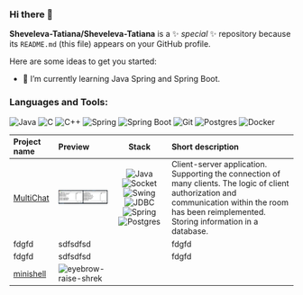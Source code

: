 ### Hi there 👋


**Sheveleva-Tatiana/Sheveleva-Tatiana** is a ✨ _special_ ✨ repository because its `README.md` (this file) appears on your GitHub profile.

Here are some ideas to get you started:
- 🌱 I’m currently learning Java Spring and Spring Boot.

### Languages and Tools:
![Java](https://img.shields.io/badge/Java-2F4F4F?style=flat&logo=java&logoColor=E9D54D)
![C](https://img.shields.io/badge/-C-2F4F4F?style=flat&logo=C&logoColor=6296CC)
![C++](https://img.shields.io/badge/-C++-2F4F4F?style=flat&logo=C%2b%2b&logoColor=6296CC)
![Spring](https://img.shields.io/badge/-Spring-2F4F4F?style=flat&logo=Spring)
![Spring Boot](https://img.shields.io/badge/-Spring_boot-2F4F4F?style=flat&logo=SpringBoot)
![Git](https://img.shields.io/badge/-GIT-2F4F4F?style=flat&logo=GIT&logoColor=F88C00)
![Postgres](https://img.shields.io/badge/-PostgreSQL-2F4F4F?style=flat&logo=PostgreSQL&logoColor=6296CC)
![Docker](https://img.shields.io/badge/-Docker-2F4F4F?style=flat&logo=Docker&logoColor=6296CC)

| Project name                                                                                                                                                                                         | Preview                                                                                                                       |                                                                                                                                                                                                                                                                                 Stack                                                                                                                                                                                                                                                                                  | Short description |
|:-----------------------------------------------------------------------------------------------------------------------------------------------------------------------------------------------------|:------------------------------------------------------------------------------------------------------------------------------|:----------------------------------------------------------------------------------------------------------------------------------------------------------------------------------------------------------------------------------------------------------------------------------------------------------------------------------------------------------------------------------------------------------------------------------------------------------------------------------------------------------------------------------------------------------------------:|:------------------|
| [MultiChat](https://github.com/Sheveleva-Tatiana/Super_Multi_Chat)                                                                                                                                   | ![chat](https://github.com/Sheveleva-Tatiana/Sheveleva-Tatiana/blob/main/accert/chat3.gif)                                    |![Java](https://img.shields.io/badge/Java-2F4F4F?style=flat&logo=java&logoColor=E9D54D) ![Socket](https://img.shields.io/badge/Socket_API-2F4F4F?style=flat&logo=java&logoColor=E9D54D) ![Swing](https://img.shields.io/badge/Java_Swing-2F4F4F?style=flat&logo=swing&logoColor=E9D54D) ![JDBC](https://img.shields.io/badge/JDBC-2F4F4F?style=flat&logo=JDBC&logoColor=E9D54D) ![Spring](https://img.shields.io/badge/-Spring-2F4F4F?style=flat&logo=Spring) ![Postgres](https://img.shields.io/badge/-PostgreSQL-2F4F4F?style=flat&logo=PostgreSQL&logoColor=6296CC)  | Client-server application. Supporting the connection of many clients. The logic of client authorization and communication within the room has been reimplemented. Storing information in a database. |
| fdgfd                                                                                                                                                                                                | sdfsdfsd                                                                                                                      |                                                                                                                                                                                                                                                                                                                                                                                                                                                                                                                                                                        | fdgfd             |
| fdgfd                                                                                                                                                                                                | sdfsdfsd                                                                                                                      |                                                                                                                                                                                                                                                                                                                                                                                                                                                                                                                                                                        | fdgfd             |
| [minishell](https://github.com/Sheveleva-Tatiana/minishell)                                                                                                                                          | ![eyebrow-raise-shrek](https://user-images.githubusercontent.com/94602550/187190677-257b404e-625c-4838-84c4-44968da9f3e3.gif) 



